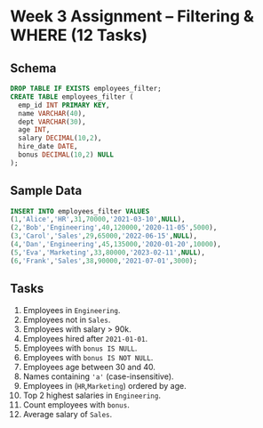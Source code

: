 # Week 3 Assignment – Filtering & WHERE (12 Tasks)

## Schema
```sql
DROP TABLE IF EXISTS employees_filter;
CREATE TABLE employees_filter (
  emp_id INT PRIMARY KEY,
  name VARCHAR(40),
  dept VARCHAR(30),
  age INT,
  salary DECIMAL(10,2),
  hire_date DATE,
  bonus DECIMAL(10,2) NULL
);
```

## Sample Data
```sql
INSERT INTO employees_filter VALUES
(1,'Alice','HR',31,70000,'2021-03-10',NULL),
(2,'Bob','Engineering',40,120000,'2020-11-05',5000),
(3,'Carol','Sales',29,65000,'2022-06-15',NULL),
(4,'Dan','Engineering',45,135000,'2020-01-20',10000),
(5,'Eva','Marketing',33,80000,'2023-02-11',NULL),
(6,'Frank','Sales',38,90000,'2021-07-01',3000);
```

## Tasks
1) Employees in `Engineering`.  
2) Employees not in `Sales`.  
3) Employees with salary > 90k.  
4) Employees hired after `2021-01-01`.  
5) Employees with `bonus IS NULL`.  
6) Employees with `bonus IS NOT NULL`.  
7) Employees age between 30 and 40.  
8) Names containing `'a'` (case-insensitive).  
9) Employees in (`HR`,`Marketing`) ordered by age.  
10) Top 2 highest salaries in `Engineering`.  
11) Count employees with `bonus`.  
12) Average salary of `Sales`.
